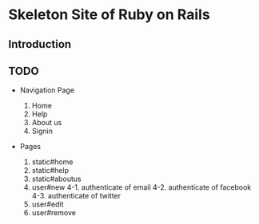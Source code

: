 # Skeleton Site of Ruby on Rails

## Introduction


## TODO
* Navigation Page
	1. Home
	2. Help
	3. About us
	4. Signin

* Pages
	1. static#home
	2. static#help
	3. static#aboutus
	4. user#new
		4-1. authenticate of email
		4-2. authenticate of facebook
		4-3. authenticate of twitter
	5. user#edit
	6. user#remove

